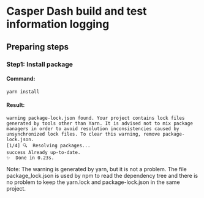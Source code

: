 # Casper Dash build and test information logging
## Preparing steps
### Step1: Install package

#### Command: 

```
yarn install
```

#### Result:

```
warning package-lock.json found. Your project contains lock files generated by tools other than Yarn. It is advised not to mix package managers in order to avoid resolution inconsistencies caused by unsynchronized lock files. To clear this warning, remove package-lock.json.
[1/4] 🔍  Resolving packages...
success Already up-to-date.
✨  Done in 0.23s.
```

Note: The warning is generated by yarn, but it is not a problem. The file package_lock.json is used by npm to read the dependency tree and there is no problem to keep the yarn.lock and package-lock.json in the same project.
